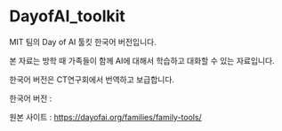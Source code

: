 # DayofAI_toolkit
MIT 팀의 Day of AI 툴킷 한국어 버전입니다.

본 자료는 방학 때 가족들이 함께 AI에 대해서 학습하고 대화할 수 있는 자료입니다.

한국어 버전은 CT연구회에서 번역하고 보급합니다.

한국어 버전 : 

원본 사이트 : https://dayofai.org/families/family-tools/

